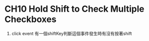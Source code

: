 **CH10 Hold Shift to Check Multiple Checkboxes**
=============

1. click event 有一個shiftKey判斷這個事件發生時有沒有按著shift